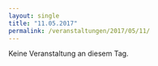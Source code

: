 ```yaml
---
layout: single
title: "11.05.2017"
permalink: /veranstaltungen/2017/05/11/
---
```


Keine Veranstaltung an diesem Tag.
